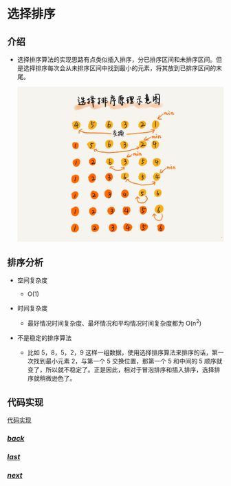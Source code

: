 # 选择排序

## 介绍

- 选择排序算法的实现思路有点类似插入排序，分已排序区间和未排序区间。但是选择排序每次会从未排序区间中找到最小的元素，将其放到已排序区间的末尾。

	![](./picture/选择排序原理.jpg)

## 排序分析

- 空间复杂度
 
	- O(1)

- 时间复杂度

	- 最好情况时间复杂度、最坏情况和平均情况时间复杂度都为 O(n<sup>2</sup>)

- 不是稳定的排序算法

	- 比如 5，8，5，2，9 这样一组数据，使用选择排序算法来排序的话，第一次找到最小元素 2，与第一个 5 交换位置，那第一个 5 和中间的 5 顺序就变了，所以就不稳定了。正是因此，相对于冒泡排序和插入排序，选择排序就稍微逊色了。

## 代码实现

[代码实现](../../../src/main/java/fanrui/study/sort/SelectionSort.java)


### [*back*](../)

### [*last*](../2.插入排序)

### [*next*](../4.归并排序)
